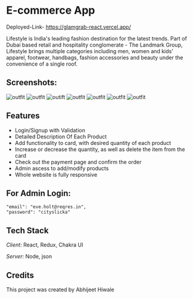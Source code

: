 # E-commerce App 

Deployed-Link- https://glamgrab-react.vercel.app/


Lifestyle is India's leading fashion destination for the latest trends. Part of Dubai based retail and hospitality conglomerate - The Landmark Group, Lifestyle brings multiple categories including men, women and kids’ apparel, footwear, handbags, fashion accessories and beauty under the convenience of a single roof.
## Screenshots:

![outfit](https://user-images.githubusercontent.com/94694221/230531061-518219f4-c2f9-4dd7-910e-8313201a7d68.png)
![outfit](https://user-images.githubusercontent.com/94694221/230531033-12cfa086-a87c-4bdf-ac33-50ba18765cac.png)
![outift](https://user-images.githubusercontent.com/91380941/229769911-813db0f5-375a-4242-a311-384c917c3c7b.png)
![outfit](https://user-images.githubusercontent.com/94694221/230530957-acd9dc18-5658-4f8f-a18a-6dbf6ee5cd0c.png)
![outfit](https://user-images.githubusercontent.com/94694221/230530999-b5719a21-dcf7-4ad2-a365-3f5363bb4738.png)
![outfit](https://user-images.githubusercontent.com/94694221/230531016-5468e0e9-c368-4fd2-ae6d-52b54bb25c28.png)
![outfit](https://user-images.githubusercontent.com/94694221/230531109-4f55952e-e0b8-4254-ad7e-933937152057.png)



## Features

- Login/Signup with Validation
- Detailed Description Of Each Product
- Add functionality to card, with desired quantity of each product
- Increase or decrease the quantity, as well as delete the item from the card
- Check out the payment page and confirm the order
- Admin ascess to add/modify products
- Whole website is fully responsive

## For Admin Login: 
    "email": "eve.holt@reqres.in",
    "password": "cityslicka"


## Tech Stack

*Client:* React, Redux, Chakra UI

*Server:* Node, json

## Credits
This project was created by Abhijeet Hiwale